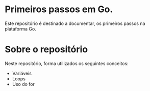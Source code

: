 # Primeiros passos em Go.

Este repositório é destinado a documentar, os primeiros passos na plataforma Go.

# Sobre o repositório 

Neste repositório, forma utilizados os seguintes conceitos:

- Variáveis 
- Loops
- Uso do for
